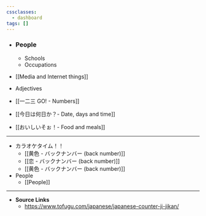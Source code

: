 ```yaml
---
cssclasses:
  - dashboard
tags: []
---
```


- ### People
	- Schools
	- Occupations
	
- [[Media and Internet things]]
- Adjectives
- [[一二三 GO! - Numbers]]
- [[今日は何日か？- Date, days and time]]
- [[おいしいそぉ！- Food and meals]]


---



- カラオケタイム！！
	- [[黄色 - バックナンバー (back number)]]
	- [[恋 - バックナンバー (back number)]]
	- [[黄色 - バックナンバー (back number)]]
- People
	-  [[People]]

---

- **Source Links**
	- https://www.tofugu.com/japanese/japanese-counter-ji-jikan/